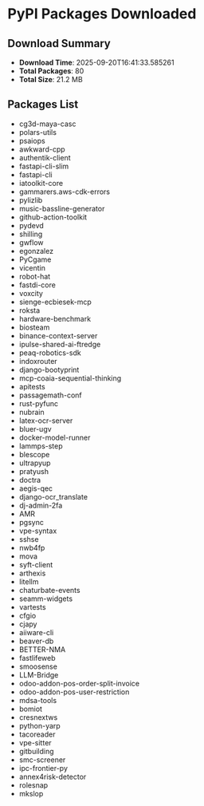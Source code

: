 # PyPI Packages Downloaded

## Download Summary
- **Download Time**: 2025-09-20T16:41:33.585261
- **Total Packages**: 80
- **Total Size**: 21.2 MB

## Packages List
- cg3d-maya-casc
- polars-utils
- psaiops
- awkward-cpp
- authentik-client
- fastapi-cli-slim
- fastapi-cli
- iatoolkit-core
- gammarers.aws-cdk-errors
- pylizlib
- music-bassline-generator
- github-action-toolkit
- pydevd
- shilling
- gwflow
- egonzalez
- PyCgame
- vicentin
- robot-hat
- fastdi-core
- voxcity
- sienge-ecbiesek-mcp
- roksta
- hardware-benchmark
- biosteam
- binance-context-server
- ipulse-shared-ai-ftredge
- peaq-robotics-sdk
- indoxrouter
- django-bootyprint
- mcp-coaia-sequential-thinking
- apitests
- passagemath-conf
- rust-pyfunc
- nubrain
- latex-ocr-server
- bluer-ugv
- docker-model-runner
- lammps-step
- blescope
- ultrapyup
- pratyush
- doctra
- aegis-qec
- django-ocr_translate
- dj-admin-2fa
- AMR
- pgsync
- vpe-syntax
- sshse
- nwb4fp
- mova
- syft-client
- arthexis
- litellm
- chaturbate-events
- seamm-widgets
- vartests
- cfgio
- cjapy
- aiiware-cli
- beaver-db
- BETTER-NMA
- fastlifeweb
- smoosense
- LLM-Bridge
- odoo-addon-pos-order-split-invoice
- odoo-addon-pos-user-restriction
- mdsa-tools
- bomiot
- cresnextws
- python-yarp
- tacoreader
- vpe-sitter
- gitbuilding
- smc-screener
- ipc-frontier-py
- annex4risk-detector
- rolesnap
- mkslop
